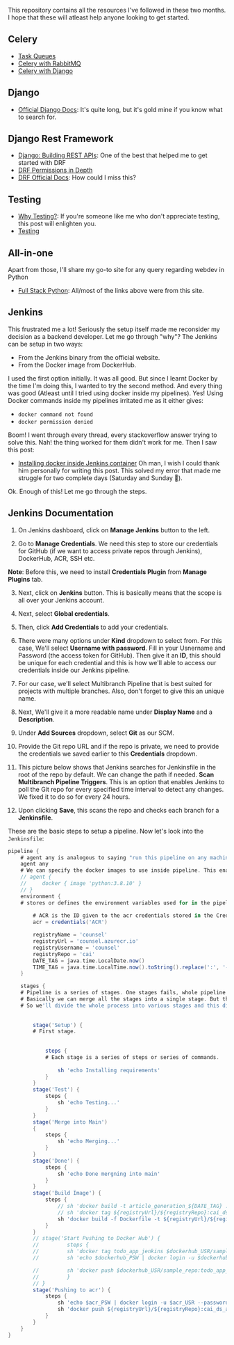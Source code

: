 This repository contains all the resources I've followed in these two months. I hope that these will atleast help anyone looking to get started.

## Celery
- [Task Queues](https://www.fullstackpython.com/task-queues.html)
- [Celery with RabbitMQ](https://www.digitalocean.com/community/tutorials/how-to-use-celery-with-rabbitmq-to-queue-tasks-on-an-ubuntu-vps)
- [Celery with Django](https://simpleisbetterthancomplex.com/tutorial/2017/08/20/how-to-use-celery-with-django.html)

## Django
- [Official Django Docs](https://docs.djangoproject.com/en/4.1/): It's quite long, but it's gold mine if you know what to search for.

## Django Rest Framework
- [Django: Building REST APIs](https://masnun.com/2017/05/13/django-building-rest-apis.html): One of the best that helped me to get started with DRF
- [DRF Permissions in Depth](https://nezhar.com/blog/django-rest-framework-permissions-in-depth/)
- [DRF Official Docs](https://www.django-rest-framework.org/tutorial/quickstart/): How could I miss this?

## Testing
- [Why Testing?](https://eev.ee/blog/2016/08/22/testing-for-people-who-hate-testing/): If you're someone like me who don't appreciate testing, this post will enlighten you.
- [Testing](https://www.fullstackpython.com/testing.html)

## All-in-one
Apart from those, I'll share my go-to site for any query regarding webdev in Python
- [Full Stack Python](https://www.fullstackpython.com/table-of-contents.html): All/most of the links above were from this site.


## Jenkins
This frustrated me a lot! Seriously the setup itself made me reconsider my decision as a backend developer. Let me go through "why"?
The Jenkins can be setup in two ways:
- From the Jenkins binary from the official website.
- From the Docker image from DockerHub.

I used the first option initially. It was all good. But since I learnt Docker by the time I'm doing this, I wanted to try the second method.
And every thing was good (Atleast until I tried using docker inside my pipelines). Yes! Using Docker commands inside my pipelines irritated me as it either gives:
- `docker command not found`
- `docker permission denied`

Boom! I went through every thread, every stackoverflow answer trying to solve this. Nah! the thing worked for them didn't work for me.
Then I saw this post:
- [Installing docker inside Jenkins container](https://faun.pub/how-to-install-docker-in-jenkins-container-4c49ba40b373)
Oh man, I wish I could thank him personally for writing this post. This solved my error that made me struggle for two complete days (Saturday and Sunday 🥲).

Ok. Enough of this! Let me go through the steps.

## Jenkins Documentation

1. On Jenkins dashboard, click on **Manage Jenkins** button to the left. 

2. Go to **Manage Credentials**. We need this step to store our credentials for GitHub (if we want to access private repos through Jenkins), DockerHub, ACR, SSH etc.

**Note**: Before this, we need to install **Credentials Plugin** from **Manage Plugins** tab.


3. Next, click on **Jenkins** button. This is basically means that the scope is all over your Jenkins account.


4. Next, select **Global credentials**.


5. Then, click **Add Credentials** to add your credentials.


6. There were many options under **Kind** dropdown to select from. For this case, We'll select **Username with password**. Fill in your Usnername and Password (the access token for GitHub). Then give it an **ID**, this should be unique for each credential and this is how we'll able to access our credentials inside our Jenkins pipeline.


7. For our case, we'll select Multibranch Pipeline that is best suited for projects with multiple branches. Also, don't forget to give this an unique name.


8. Next, We'll give it a more readable name under **Display Name** and a **Description**.


9. Under **Add Sources** dropdown, select **Git** as our SCM.


10. Provide the Git repo URL and if the repo is private, we need to provide the credentials we saved earlier to this **Credentials** dropdown.


11. This picture below shows that Jenkins searches for Jenkinsfile in the root of the repo by default. We can change the path if needed. **Scan Multibranch Pipeline Triggers**. This is an option that enables Jenkins to poll the Git repo for every specified time interval to detect any changes. We fixed it to do so for every 24 hours.


12. Upon clicking **Save**, this scans the repo and checks each branch for a **Jenkinsfile**.

These are the basic steps to setup a pipeline. Now let's look into the `Jenkinsfile`:

```groovy
pipeline {
    # agent any is analogous to saying "run this pipeline on any machine (Linux, Windows, MacOS)."
    agent any
    # We can specify the docker images to use inside pipeline. This enables to use python-related-stuff inside the pipeline.
    // agent {  
    //     docker { image 'python:3.8.10' }
    // }
    environment {
    # stores or defines the environment variables used for in the pipeline
    
        # ACR is the ID given to the acr credentials stored in the Credentials section in Jenkins.
        acr = credentials('ACR')

        registryName = 'counsel'
        registryUrl = 'counsel.azurecr.io'
        registryUsername = 'counsel'
        registryRepo = 'cai'
        DATE_TAG = java.time.LocalDate.now()
        TIME_TAG = java.time.LocalTime.now().toString().replace(':', '-')
    }

    stages {
    # Pipeline is a series of stages. One stages fails, whole pipeline is said to be failed.
    # Basically we can merge all the stages into a single stage. But that isn't ideal. 
    # So we'll divide the whole process into various stages and this division is completely dependent on the use case and the developer.
    
    
        stage('Setup') {
        # First stage.
        
        
            steps {
            # Each stage is a series of steps or series of commands.
            
                sh 'echo Installing requirements'
            }
        }
        stage('Test') {
            steps {
                sh 'echo Testing...'
            }
        }
        stage('Merge into Main')
        {
            steps {
                sh 'echo Merging...'
            }
        }
        stage('Done') {
            steps {
                sh 'echo Done mergning into main'
            }
        }
        stage('Build Image') {
            steps {
                // sh 'docker build -t article_generation_${DATE_TAG} .'
                // sh 'docker tag ${registryUrl}/${registryRepo}:cai_ds_article_gen_backend_marketing ${registryUrl}/${registryRepo}:cai_ds_article_gen_backend_marketing_${DATE_TAG}'
                sh 'docker build -f Dockerfile -t ${registryUrl}/${registryRepo}:cai_ds_article_gen_backend_marketing_${DATE_TAG}_${TIME_TAG} .'
            }
        }
        // stage('Start Pushing to Docker Hub') {
        //         steps {
        //         sh 'docker tag todo_app_jenkins $dockerhub_USR/sample_repo:todo_app_jenkins'
        //         sh 'echo $dockerhub_PSW | docker login -u $dockerhub_USR --password-stdin'

        //         sh 'docker push $dockerhub_USR/sample_repo:todo_app_jenkins'
        //         }
        // }
        stage('Pushing to acr') {
            steps {
                sh 'echo $acr_PSW | docker login -u $acr_USR --password-stdin $registryUrl'
                sh 'docker push ${registryUrl}/${registryRepo}:cai_ds_article_gen_backend_marketing_${DATE_TAG}_${TIME_TAG}'
            }
        }
    }
}
```
